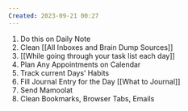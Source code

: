 ```yaml
---
Created: 2023-09-21 00:27
---
```

1. Do this on Daily Note
2. Clean [[All Inboxes and Brain Dump Sources]]
3. [[While going through your task list each day]]
4. Plan Any Appointments on Calendar
5. Track current Days’ Habits
6. Fill Journal Entry for the Day [[What to Journal]]
7. Send Mamoolat
8. Clean Bookmarks, Browser Tabs, Emails

